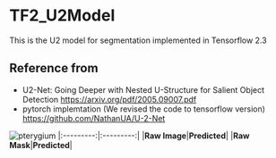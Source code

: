 # TF2_U2Model
This is the U2 model for segmentation implemented in Tensorflow 2.3



## Reference from 
- U2-Net: Going Deeper with Nested U-Structure for Salient Object Detection
  https://arxiv.org/pdf/2005.09007.pdf
- pytorch implemtation (We revised the code to tensorflow version)
  https://github.com/NathanUA/U-2-Net





![pterygium](https://github.com/soxHenry433/TF2_U2Model/blob/master/Test/1D0734605CB1FF86A792C14BB6A794616FA37246-HR-20181122_0.png "Predicted images")
|:---------:|:---------:|
|**Raw Image**|**Predicted**| 
|**Raw Mask**|**Predicted**|
